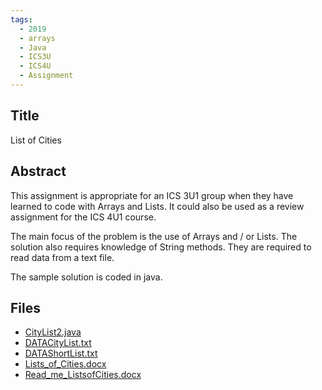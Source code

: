 ```yaml
---
tags:
  - 2019
  - arrays
  - Java
  - ICS3U
  - ICS4U
  - Assignment
---
```

    
## Title

List of Cities

## Abstract

This assignment is appropriate for an ICS 3U1 group when they have learned to code with Arrays and Lists. It could also be used as a review assignment for the ICS 4U1 course.

The main focus of the problem is the use of Arrays and / or Lists. The solution also requires knowledge of String methods. They are required to read data from a text file.

The sample solution is coded in java.

## Files

- [CityList2.java](resources/2019/Peter_Conlon/CityList2.java)
- [DATACityList.txt](resources/2019/Peter_Conlon/DATACityList.txt)
- [DATAShortList.txt](resources/2019/Peter_Conlon/DATAShortList.txt)
- [Lists_of_Cities.docx](resources/2019/Peter_Conlon/Lists_of_Cities.docx)
- [Read_me_ListsofCities.docx](resources/2019/Peter_Conlon/Read_me_ListsofCities.docx)
